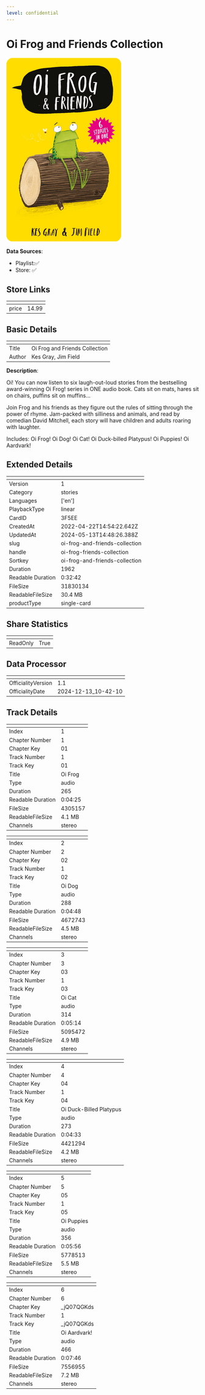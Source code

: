 ```yaml
---
level: confidential
---
```

# Oi Frog and Friends Collection

![card_[3F5EE].png](../../img/cards/card_[3F5EE].png)

**Data Sources**: 

- Playlist:✅
- Store: ✅


## Store Links

| <!-- --> | <!-- --> |
| - | - |
| price | 14.99 |


## Basic Details

| <!-- --> | <!-- --> |
| - | - |
| Title | Oi Frog and Friends Collection |
| Author | Kes Gray, Jim Field |

**Description**:

Oi! You can now listen to six laugh-out-loud stories from the bestselling award-winning Oi Frog! series in ONE audio book.  Cats sit on mats, hares sit on chairs, puffins sit on muffins... 

Join Frog and his friends as they figure out the rules of sitting through the power of rhyme. Jam-packed with silliness and animals, and read by comedian David Mitchell, each story will have children and adults roaring with laughter.  

Includes: 
Oi Frog!
Oi Dog! 
Oi Cat! 
Oi Duck-billed Platypus! 
Oi Puppies! 
Oi Aardvark!


## Extended Details

| <!-- --> | <!-- --> |
| - | - |
| Version | 1 |
| Category | stories |
| Languages | ['en'] |
| PlaybackType | linear |
| CardID | 3F5EE |
| CreatedAt | 2022-04-22T14:54:22.642Z |
| UpdatedAt | 2024-05-13T14:48:26.388Z |
| slug | oi-frog-and-friends-collection |
| handle | oi-frog-friends-collection |
| Sortkey | oi-frog-and-friends-collection |
| Duration | 1962 |
| Readable Duration | 0:32:42 |
| FileSize | 31830134 |
| ReadableFileSize | 30.4 MB |
| productType | single-card |


## Share Statistics

| <!-- --> | <!-- --> |
| - | - |
| ReadOnly | True |


## Data Processor

| <!-- --> | <!-- --> |
| - | - |
| OfficialityVersion | 1.1
| OfficialityDate | 2024-12-13_10-42-10


## Track Details

| <!-- --> | <!-- --> |
| - | - |
| Index | 1 |
| Chapter Number | 1 |
| Chapter Key | 01 |
| Track Number | 1 |
| Track Key | 01 |
| Title | Oi Frog |
| Type | audio |
| Duration | 265 |
| Readable Duration | 0:04:25 |
| FileSize | 4305157 |
| ReadableFileSize | 4.1 MB |
| Channels | stereo |

| <!-- --> | <!-- --> |
| - | - |
| Index | 2 |
| Chapter Number | 2 |
| Chapter Key | 02 |
| Track Number | 1 |
| Track Key | 02 |
| Title | Oi Dog |
| Type | audio |
| Duration | 288 |
| Readable Duration | 0:04:48 |
| FileSize | 4672743 |
| ReadableFileSize | 4.5 MB |
| Channels | stereo |

| <!-- --> | <!-- --> |
| - | - |
| Index | 3 |
| Chapter Number | 3 |
| Chapter Key | 03 |
| Track Number | 1 |
| Track Key | 03 |
| Title | Oi Cat |
| Type | audio |
| Duration | 314 |
| Readable Duration | 0:05:14 |
| FileSize | 5095472 |
| ReadableFileSize | 4.9 MB |
| Channels | stereo |

| <!-- --> | <!-- --> |
| - | - |
| Index | 4 |
| Chapter Number | 4 |
| Chapter Key | 04 |
| Track Number | 1 |
| Track Key | 04 |
| Title | Oi Duck-Billed Platypus |
| Type | audio |
| Duration | 273 |
| Readable Duration | 0:04:33 |
| FileSize | 4421294 |
| ReadableFileSize | 4.2 MB |
| Channels | stereo |

| <!-- --> | <!-- --> |
| - | - |
| Index | 5 |
| Chapter Number | 5 |
| Chapter Key | 05 |
| Track Number | 1 |
| Track Key | 05 |
| Title | Oi Puppies |
| Type | audio |
| Duration | 356 |
| Readable Duration | 0:05:56 |
| FileSize | 5778513 |
| ReadableFileSize | 5.5 MB |
| Channels | stereo |

| <!-- --> | <!-- --> |
| - | - |
| Index | 6 |
| Chapter Number | 6 |
| Chapter Key | _jQ07QGKds |
| Track Number | 1 |
| Track Key | _jQ07QGKds |
| Title | Oi Aardvark! |
| Type | audio |
| Duration | 466 |
| Readable Duration | 0:07:46 |
| FileSize | 7556955 |
| ReadableFileSize | 7.2 MB |
| Channels | stereo |


